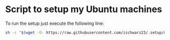 # Script to setup my Ubuntu machines

To run the setup just execute the following line:
```bash
sh -c "$(wget -O- https://raw.githubusercontent.com/ischwarz23/.setup/master/install.sh)"
```
